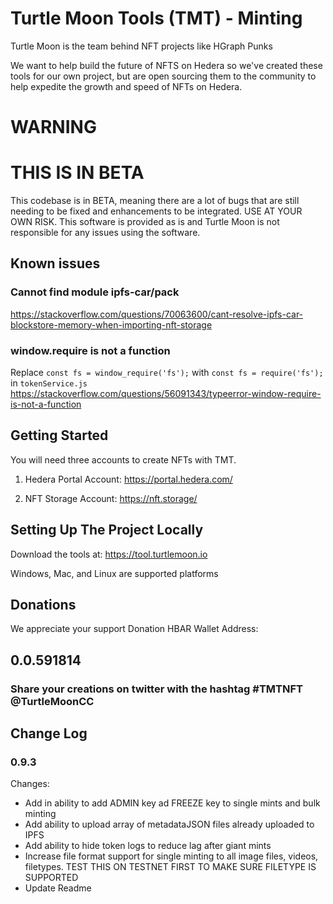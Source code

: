 # Turtle Moon Tools (TMT) - Minting

Turtle Moon is the team behind NFT projects like HGraph Punks 

We want to help build the future of NFTS on Hedera so we've created these tools for our own project, but are open sourcing them to the community to help expedite the growth and speed of NFTs on Hedera. 

# WARNING
# THIS IS IN BETA
This codebase is in BETA, meaning there are a lot of bugs that are still needing to be fixed and enhancements to be integrated. USE AT YOUR OWN RISK. This software is provided as is and Turtle Moon is not responsible for any issues using the software.

## Known issues
### Cannot find module ipfs-car/pack
https://stackoverflow.com/questions/70063600/cant-resolve-ipfs-car-blockstore-memory-when-importing-nft-storage

### window.require is not a function
Replace `const fs = window_require('fs');` with `const fs = require('fs');` in `tokenService.js`
https://stackoverflow.com/questions/56091343/typeerror-window-require-is-not-a-function



## Getting Started
You will need three accounts to create NFTs with TMT.

1. Hedera Portal Account:
https://portal.hedera.com/

2. NFT Storage Account:
https://nft.storage/

## Setting Up The Project Locally

Download the tools at:
https://tool.turtlemoon.io

Windows, Mac, and Linux are supported platforms

## Donations
We appreciate your support
Donation HBAR Wallet Address:

## 0.0.591814

### Share your creations on twitter with the hashtag #TMTNFT @TurtleMoonCC

## Change Log

### 0.9.3
Changes:
- Add in ability to add ADMIN key ad FREEZE key to single mints and bulk minting
- Add ability to upload array of metadataJSON files already uploaded to IPFS
- Add ability to hide token logs to reduce lag after giant mints
- Increase file format support for single minting to all image files, videos, filetypes. TEST THIS ON TESTNET FIRST TO MAKE SURE FILETYPE IS SUPPORTED
- Update Readme
